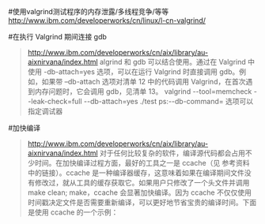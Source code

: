 #使用valgrind测试程序的内存泄露/多线程竞争/等等
http://www.ibm.com/developerworks/cn/linux/l-cn-valgrind/


#在执行 Valgrind 期间连接 gdb
>http://www.ibm.com/developerworks/cn/aix/library/au-aixnirvana/index.html
algrind 和 gdb 可以结合使用。通过在 Valgrind 中使用 -db-attach=yes 选项，可以在运行 Valgrind 时直接调用 gdb。例如，如果带 –db-attach 选项对清单 12 中的代码调用 Valgrind，在首次遇到内存问题时，它会调用 gdb，见清单 13。
valgrind --tool=memcheck --leak-check=full  --db-attach=yes ./test
ps:--db-command=<command> 选项可以指定调试器


#加快编译 
>http://www.ibm.com/developerworks/cn/aix/library/au-aixnirvana/index.html
对于任何比较复杂的软件，编译源代码都会占用不少时间。在加快编译过程方面，最好的工具之一是 ccache（见 参考资料 中的链接）。ccache 是一种编译器缓存，这意味着如果在编译期间文件没有修改过，就从工具的缓存获取它。如果用户只修改了一个头文件并调用 make clean; make，ccache 会显著加快编译。因为 ccache 不仅仅使用时间戳决定文件是否需要重新编译，可以更好地节省宝贵的编译时间。下面是使用 ccache 的一个示例：
